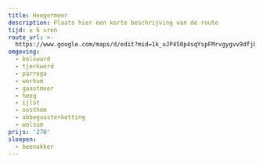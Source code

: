 ```yaml
---
title: Heegermeer
description: Plaats hier een korte beschrijving van de route
tijd: ± 6 uren
route_url: >-
  https://www.google.com/maps/d/edit?mid=1k_uJP450p4sqYspFMrvgygvv9dfj8S1c&amp;z=11
omgeving:
  - bolsward
  - tjerkwerd
  - parrega
  - workum
  - gaastmeer
  - heeg
  - ijlst
  - oosthem
  - abbegaasterketting
  - wolsum
prijs: '270'
sloepen:
  - beenakker
---
```

